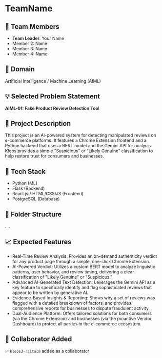 # TeamName

## 👥 Team Members
- **Team Leader**: Your Name
- Member 2: Name
- Member 3: Name
- Member 4: Name

## 🧠 Domain
Artificial Intelligence / Machine Learning (AIML)

## 💡 Selected Problem Statement
**AIML-01: Fake Product Review Detection Tool**  

## 📌 Project Description
This project is an AI-powered system for detecting manipulated reviews on e-commerce platforms. It features a Chrome Extension frontend and a Python backend that uses a BERT model and the Gemini API for analysis. Kleos provides a simple "Suspicious" or "Likely Genuine" classification to help restore trust for consumers and businesses.
## 🚀 Tech Stack
- Python (ML)
- Flask (Backend)
- React.js / HTML/CSS/JS (Frontend)
- PostgreSQL (Database)

## 📂 Folder Structure
....

## 📈 Expected Features
- Real-Time Review Analysis: Provides an on-demand authenticity verdict for any product page through a simple, one-click Chrome Extension.
- AI-Powered Verdict: Utilizes a custom BERT model to analyze linguistic patterns, user behavior, and review timing, delivering a clear classification of "Likely Genuine" or "Suspicious."
- Advanced AI-Generated Text Detection: Leverages the Gemini API as a key feature to specifically identify and flag sophisticated reviews that appear to be written by generative AI.
- Evidence-Based Insights & Reporting: Shows why a set of reviews was flagged with a detailed breakdown of factors, and provides comprehensive reports for businesses to dispute fraudulent activity.
- Dual-Audience Platform: Offers tailored solutions for both consumers (via the Chrome Extension) and businesses (via the proactive Vendor Dashboard) to protect all parties in the e-commerce ecosystem.

## 📎 Collaborator Added
✅ `kleos3-raitacm` added as a collaborator
